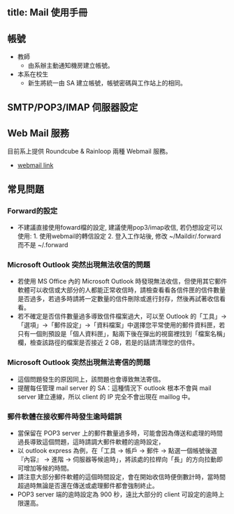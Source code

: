 title: Mail 使用手冊
---

## 帳號

+ 教師
    + 由系辦主動通知機房建立帳號。
+ 本系在校生
    + 新生將統一由 SA 建立帳號，帳號密碼與工作站上的相同。


## SMTP/POP3/IMAP 伺服器設定


## Web Mail 服務
目前系上提供 Roundcube & Rainloop 兩種 Webmail 服務。
- [webmail link](https://csmail.cs.ccu.edu.tw/)

## 常見問題

### Forward的設定
+ 不建議直接使用foward檔的設定, 建議使用pop3/imap收信, 若仍想設定可以使用: 1. 使用webmail的轉信設定 2. 登入工作站後, 修改 ~/Maildir/.forward 而不是 ~/.forward

### Microsoft Outlook 突然出現無法收信的問題
+ 若使用 MS Office 內的 Microsoft Outlook 時發現無法收信，但使用其它郵件軟體可以收信或大部分的人都能正常收信時，請檢查看看各信件匣的信件數量是否過多，若過多時請將一定數量的信件刪除或進行封存，然後再試著收信看看。
+ 若不確定是否信件數量過多導致信件檔案過大，可以至 Outlook 的「工具」→「選項」→「郵件設定」→「資料檔案」中選擇您平常使用的郵件資料匣，若只有一個則預設是「個人資料匣」，點兩下後在彈出的視窗裡找到「檔案名稱」欄，檢查該路徑的檔案是否接近 2 GB，若是的話請清理您的信件。

### Microsoft Outlook 突然出現無法寄信的問題
+ 這個問題發生的原因同上，該問題也會導致無法寄信。
+ 提醒每任管理 mail server 的 SA：這種情況下 outlook 根本不會與 mail server 建立連線，所以 client 的 IP 完全不會出現在 maillog 中。

### 郵件軟體在接收郵件時發生逾時錯誤

+ 當保留在 POP3 server 上的郵件數量過多時，可能會因為傳送和處理的時間過長導致這個問題，這時請調大郵件軟體的逾時設定，
+ 以 outlook express 為例，在「工具 → 帳戶 → 郵件 → 點選一個帳號後選『內容』 → 進階 → 伺服器等候逾時」，將該處的拉桿向「長」的方向拉動即可增加等候的時間。
+ 請注意大部分郵件軟體的這個時間設定，會在開始收信時便倒數計時，當時間超過時無論是否還在傳送或處理郵件都會強制終止。
+ POP3 server 端的逾時設定為 900 秒，遠比大部分的 client 可設定的逾時上限還高。
